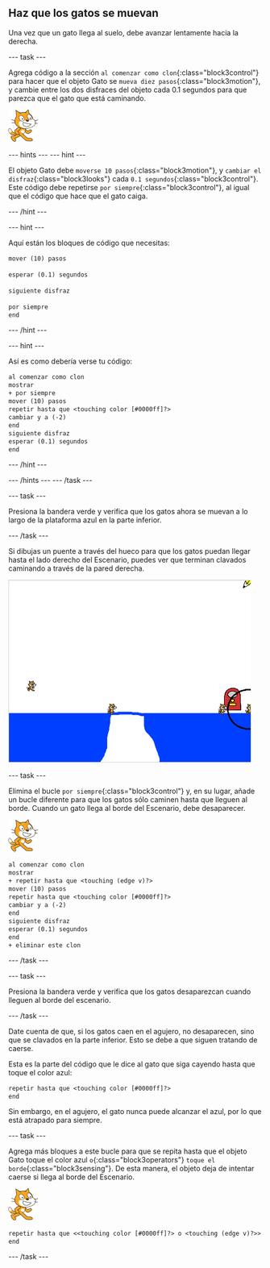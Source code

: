 ## Haz que los gatos se muevan

Una vez que un gato llega al suelo, debe avanzar lentamente hacia la derecha.

--- task ---

Agrega código a la sección `al comenzar como clon`{:class="block3control"} para hacer que el objeto Gato se `mueva diez pasos`{:class="block3motion"}, y cambie entre los dos disfraces del objeto cada 0.1 segundos para que parezca que el gato que está caminando.

![Objeto Gato](images/cat-sprite.png)

--- hints ---
 --- hint ---

El objeto Gato debe `moverse 10 pasos`{:class="block3motion"}, y `cambiar el disfraz`{:class="block3looks"} cada `0.1 segundos`{:class="block3control"}. Este código debe repetirse `por siempre`{:class="block3control"}, al igual que el código que hace que el gato caiga.

--- /hint ---

--- hint ---

Aquí están los bloques de código que necesitas:

```blocks3
mover (10) pasos

esperar (0.1) segundos

siguiente disfraz

por siempre
end
```

--- /hint ---

--- hint ---

Así es como debería verse tu código:

```blocks3
al comenzar como clon
mostrar
+ por siempre 
mover (10) pasos
repetir hasta que <touching color [#0000ff]?> 
cambiar y a (-2)
end
siguiente disfraz
esperar (0.1) segundos
end
```

--- /hint ---

--- /hints --- --- /task ---

--- task ---

Presiona la bandera verde y verifica que los gatos ahora se muevan a lo largo de la plataforma azul en la parte inferior.

--- /task ---

Si dibujas un puente a través del hueco para que los gatos puedan llegar hasta el lado derecho del Escenario, puedes ver que terminan clavados caminando a través de la pared derecha.

![Gatos agitándose en el borde](images/flailing-at-edge.png)

--- task ---

Elimina el bucle `por siempre`{:class="block3control"} y, en su lugar, añade un bucle diferente para que los gatos sólo caminen hasta que lleguen al borde. Cuando un gato llega al borde del Escenario, debe desaparecer.

![Objeto Gato](images/cat-sprite.png)

```blocks3
al comenzar como clon
mostrar
+ repetir hasta que <touching (edge v)?> 
mover (10) pasos
repetir hasta que <touching color [#0000ff]?> 
cambiar y a (-2)
end
siguiente disfraz
esperar (0.1) segundos
end
+ eliminar este clon
```

--- /task ---

--- task ---

Presiona la bandera verde y verifica que los gatos desaparezcan cuando lleguen al borde del escenario.

--- /task ---

Date cuenta de que, si los gatos caen en el agujero, no desaparecen, sino que se clavados en la parte inferior. Esto se debe a que siguen tratando de caerse.

Esta es la parte del código que le dice al gato que siga cayendo hasta que toque el color azul:

```blocks3
repetir hasta que <touching color [#0000ff]?>
end
```

Sin embargo, en el agujero, el gato nunca puede alcanzar el azul, por lo que está atrapado para siempre.

--- task ---

Agrega más bloques a este bucle para que se repita hasta que el objeto Gato toque el color azul `o`{:class="block3operators"} `toque el borde`{:class="block3sensing"}. De esta manera, el objeto deja de intentar caerse si llega al borde del Escenario.

![Objeto Gato](images/cat-sprite.png)

```blocks3
repetir hasta que <<touching color [#0000ff]?> o <touching (edge v)?>>
end
```

--- /task ---